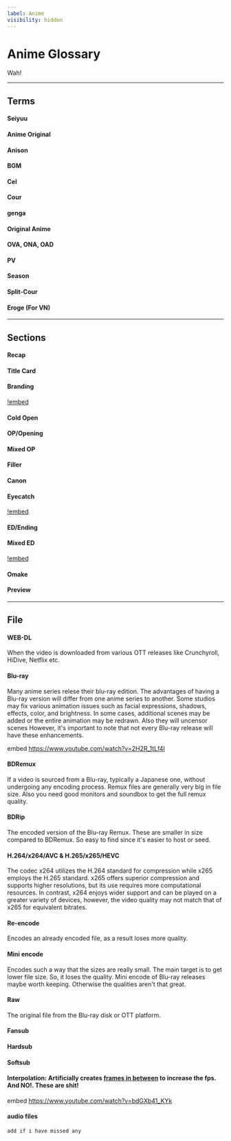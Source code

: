 ```yaml
---
label: Anime
visibility: hidden
---
```



# Anime Glossary
Wah!

___
## Terms

#### Seiyuu

#### Anime Original

#### Anison

#### BGM

#### Cel

#### Cour

####  genga

#### Original Anime

#### OVA, ONA, OAD

#### PV

#### Season

#### Split-Cour

#### Eroge (For VN)

___
## Sections

#### Recap


#### Title Card


#### Branding

[!embed](https://www.youtube.com/watch?v=Dt-BaKnnIRI)

#### Cold Open


#### OP/Opening



#### Mixed OP


#### Filler


#### Canon


#### Eyecatch

[!embed](https://www.youtube.com/watch?v=9h4IQHBX63k)

#### ED/Ending



#### Mixed ED

[!embed](https://www.youtube.com/watch?v=2ikL1vGhMLw)

#### Omake

#### Preview


___
## File

#### WEB-DL
When the video is downloaded from various OTT releases like Crunchyroll, HiDive, Netflix etc.

#### Blu-ray
Many anime series relese their blu-ray edition. The advantages of having a Blu-ray version will differ from one anime series to another. Some studios may fix various animation issues such as facial expressions, shadows, effects, color, and brightness. In some cases, additional scenes may be added or the entire animation may be redrawn. Also they will uncensor  scenes However, it's important to note that not every Blu-ray release will have these enhancements.

embed https://www.youtube.com/watch?v=2H2R_1tLf4I

#### BDRemux
If a video is sourced from a Blu-ray, typically a Japanese one, without undergoing any encoding process. Remux files are generally very big in file size. Also you need good monitors and soundbox to get the full remux quality.

#### BDRip
The encoded version of the Blu-ray Remux. These are smaller in size compared to BDRemux. So easy to find since it's easier to host or seed.

#### H.264/x264/AVC & H.265/x265/HEVC
The codec x264 utilizes the H.264 standard for compression while x265 employs the H.265 standard. x265 offers superior compression and supports higher resolutions, but its use requires more computational resources. In contrast, x264 enjoys wider support and can be played on a greater variety of devices, however, the video quality may not match that of x265 for equivalent bitrates.

#### Re-encode
Encodes an already encoded file, as a result loses more quality.

#### Mini encode
Encodes such a way that the sizes are really small. The main target is to get lower file size. So, it loses the quality. Mini encode of Blu-ray releases maybe worth keeping. Otherwise the qualities aren't that great.

#### Raw
The original file from the Blu-ray disk or OTT platform.

#### Fansub
#### Hardsub
#### Softsub
#### Interpolation: Artificially creates [frames in between](https://www.youtube.com/watch?v=VdH4TBDeCnI) to increase the fps. And **NO!. These are shit!**

embed https://www.youtube.com/watch?v=bdGXb41_KYk
#### audio files

`add if i have missed any`